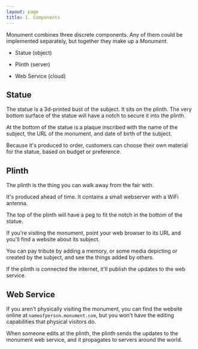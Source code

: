 ```yaml
---
layout: page
title: 1. Components
---
```


Monument combines three discrete components. Any of them could be implemented separately, but together they make up a *Monument*.

* Statue (object)

* Plinth (server)

* Web Service (cloud)

## Statue

The statue is a 3d-printed bust of the subject. It sits on the plinth. The very bottom surface of the statue will have a notch to secure it into the plinth.

At the bottom of the statue is a plaque inscribed with the name of the subject, the URL of the monument, and date of birth of the subject.

Because it's produced to order, customers can choose their own material for the statue, based on budget or preference.

## Plinth

The plinth is the thing you can walk away from the fair with.

It's produced ahead of time. It contains a small webserver with a WiFi antenna.

The top of the plinth will have a peg to fit the notch in the bottom of the statue.

If you're visiting the monument, point your web browser to its URL and you'll find a website about its subject.

You can pay tribute by adding a memory, or some media depicting or created by the subject, and see the things added by others.

If the plinth is connected the internet, it'll publish the updates to the web service.

## Web Service

If you aren't physically visiting the monument, you can find the website online at `nameofperson.monument.com`, but you won't have the editing capabilities that physical visitors do.

When someone edits at the plinth, the plinth sends the updates to the monument web service, and it propagates to servers around the world.
